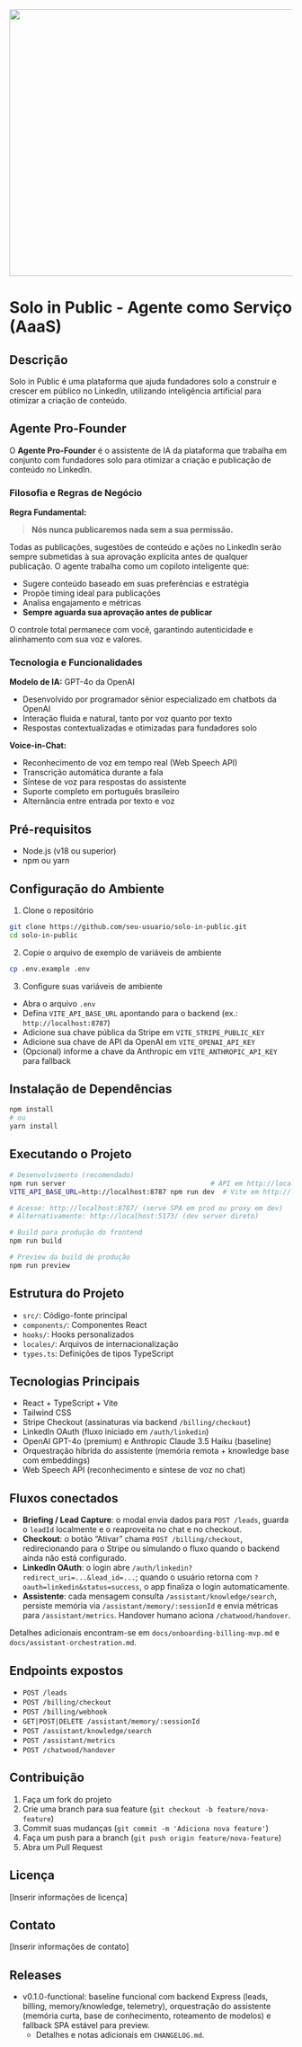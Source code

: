<div align="center">
<img width="1200" height="475" alt="GHBanner" src="https://github.com/user-attachments/assets/0aa67016-6eaf-458a-adb2-6e31a0763ed6" />
</div>

# Solo in Public - Agente como Serviço (AaaS)

## Descrição
Solo in Public é uma plataforma que ajuda fundadores solo a construir e crescer em público no LinkedIn, utilizando inteligência artificial para otimizar a criação de conteúdo.

## Agente Pro-Founder

O **Agente Pro-Founder** é o assistente de IA da plataforma que trabalha em conjunto com fundadores solo para otimizar a criação e publicação de conteúdo no LinkedIn.

### Filosofia e Regras de Negócio

**Regra Fundamental:**
> **Nós nunca publicaremos nada sem a sua permissão.**

Todas as publicações, sugestões de conteúdo e ações no LinkedIn serão sempre submetidas à sua aprovação explícita antes de qualquer publicação. O agente trabalha como um copiloto inteligente que:

- Sugere conteúdo baseado em suas preferências e estratégia
- Propõe timing ideal para publicações
- Analisa engajamento e métricas
- **Sempre aguarda sua aprovação antes de publicar**

O controle total permanece com você, garantindo autenticidade e alinhamento com sua voz e valores.

### Tecnologia e Funcionalidades

**Modelo de IA:** GPT-4o da OpenAI
- Desenvolvido por programador sênior especializado em chatbots da OpenAI
- Interação fluida e natural, tanto por voz quanto por texto
- Respostas contextualizadas e otimizadas para fundadores solo

**Voice-in-Chat:**
- Reconhecimento de voz em tempo real (Web Speech API)
- Transcrição automática durante a fala
- Síntese de voz para respostas do assistente
- Suporte completo em português brasileiro
- Alternância entre entrada por texto e voz

## Pré-requisitos
- Node.js (v18 ou superior)
- npm ou yarn

## Configuração do Ambiente

1. Clone o repositório
```bash
git clone https://github.com/seu-usuario/solo-in-public.git
cd solo-in-public
```

2. Copie o arquivo de exemplo de variáveis de ambiente
```bash
cp .env.example .env
```

3. Configure suas variáveis de ambiente
- Abra o arquivo `.env`
- Defina `VITE_API_BASE_URL` apontando para o backend (ex.: `http://localhost:8787`)
- Adicione sua chave pública da Stripe em `VITE_STRIPE_PUBLIC_KEY`
- Adicione sua chave de API da OpenAI em `VITE_OPENAI_API_KEY`
- (Opcional) informe a chave da Anthropic em `VITE_ANTHROPIC_API_KEY` para fallback

## Instalação de Dependências
```bash
npm install
# ou
yarn install
```

## Executando o Projeto
```bash
# Desenvolvimento (recomendado)
npm run server                                    # API em http://localhost:8787
VITE_API_BASE_URL=http://localhost:8787 npm run dev  # Vite em http://localhost:5173

# Acesse: http://localhost:8787/ (serve SPA em prod ou proxy em dev)
# Alternativamente: http://localhost:5173/ (dev server direto)

# Build para produção do frontend
npm run build

# Preview da build de produção
npm run preview
```

## Estrutura do Projeto
- `src/`: Código-fonte principal
- `components/`: Componentes React
- `hooks/`: Hooks personalizados
- `locales/`: Arquivos de internacionalização
- `types.ts`: Definições de tipos TypeScript

## Tecnologias Principais
- React + TypeScript + Vite
- Tailwind CSS
- Stripe Checkout (assinaturas via backend `/billing/checkout`)
- LinkedIn OAuth (fluxo iniciado em `/auth/linkedin`)
- OpenAI GPT-4o (premium) e Anthropic Claude 3.5 Haiku (baseline)
- Orquestração híbrida do assistente (memória remota + knowledge base com embeddings)
- Web Speech API (reconhecimento e síntese de voz no chat)

## Fluxos conectados
- **Briefing / Lead Capture**: o modal envia dados para `POST /leads`, guarda o `leadId` localmente e o reaproveita no chat e no checkout.
- **Checkout**: o botão “Ativar” chama `POST /billing/checkout`, redirecionando para o Stripe ou simulando o fluxo quando o backend ainda não está configurado.
- **LinkedIn OAuth**: o login abre `/auth/linkedin?redirect_uri=...&lead_id=...`; quando o usuário retorna com `?oauth=linkedin&status=success`, o app finaliza o login automaticamente.
- **Assistente**: cada mensagem consulta `/assistant/knowledge/search`, persiste memória via `/assistant/memory/:sessionId` e envia métricas para `/assistant/metrics`. Handover humano aciona `/chatwood/handover`.

Detalhes adicionais encontram-se em `docs/onboarding-billing-mvp.md` e `docs/assistant-orchestration.md`.

## Endpoints expostos
- `POST /leads`
- `POST /billing/checkout`
- `POST /billing/webhook`
- `GET|POST|DELETE /assistant/memory/:sessionId`
- `POST /assistant/knowledge/search`
- `POST /assistant/metrics`
- `POST /chatwood/handover`

## Contribuição
1. Faça um fork do projeto
2. Crie uma branch para sua feature (`git checkout -b feature/nova-feature`)
3. Commit suas mudanças (`git commit -m 'Adiciona nova feature'`)
4. Faça um push para a branch (`git push origin feature/nova-feature`)
5. Abra um Pull Request

## Licença
[Inserir informações de licença]

## Contato
[Inserir informações de contato]

## Releases
- v0.1.0-functional: baseline funcional com backend Express (leads, billing, memory/knowledge, telemetry), orquestração do assistente (memória curta, base de conhecimento, roteamento de modelos) e fallback SPA estável para preview.
  - Detalhes e notas adicionais em `CHANGELOG.md`.
